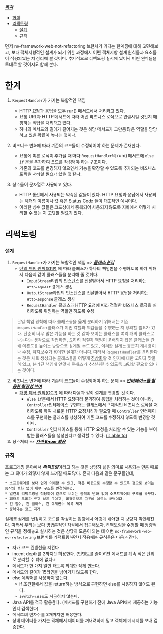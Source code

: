 <i><u>***목차***</i></u>
- [한계](#한계)
- [리팩토링](#리팩토링)
    + [설계](#설계)
    + [규칙](#규칙)

먼저 no-framework-web-not-refactoring 브런치가 가지는 한계점에 대해 고민해보고, 보다 객체지향적인 설계가 되기 위한 과정에서
어떤 객체지향 설계 원칙들과 요소들이 적용되었는 지 정리해 볼 것이다. 추가적으로 리팩토링 실시에 있어서 어떤 원칙들을 토대로 할 것이지도 함께 본다.
 
# 한계
1. `RequestHandler`가 가지는 복합적인 책임
   - HTTP 요청과 응답을 모두 run() 메서드에서 처리하고 있다.
   - 요청 URL과 HTTP 메서드에 따라 어떤 비즈니스 로직으로 연결시킬 것인지 매핑하는 작업을 처리하고 있다. 
   - 하나의 메서드의 길이가 길어지는 것은 해당 메서드가 그만큼 많은 역할을 담당하고 있을 확률이 높다는 것이다.


2. 비즈니스 변화에 따라 기존의 코드들이 수정되어야 하는 문제가 존재한다.
   - 요청에 따른 로직이 추가될 때 마다 `RequestHandler`의 run() 메서드에 `else if` 문을 추가하여 코드를 작성해야 하는 구조이다.
   - 기존의 코드를 변경하지 않으면서 기능을 확장할 수 있도록 추가되는 비즈니스 로직을 처리할 필요가 있을 것 같다.


3. 상수들이 문자열로 사용되고 있다. 
   - HTTP 통신에서 사용되는 약속된 값들이 있다. HTTP 요청과 응답에서 사용되는 헤더의 이름이나 값 혹은 Status Code 들이 대표적인 예시이다.
   - 이러한 상수 값들은 코드상에서 중복되어 사용되지 않도록 자바에서 어떻게 처리할 수 있는 지 고민할 필요가 있다.

# 리팩토링
### 설계
1. `RequestHandler`가 가지는 복합적인 책임 => ***<i><u>클래스 분리</i></u>*** 
   - [단일 책임 원칙(SRP)](https://github.com/e-build/java-oop-to-spring/blob/main/concept/oop-5-principle.md#srpsingle-responsibility-principle)
     에 따라 클래스가 하나의 책임만을 수행하도록 하기 위해서 다음과 같이 클래스들을 분리해 줄 것이다.
       - `InputStream`타입의 인스턴스를 전달받아서 HTTP 요청을 처리하는 `HttpRequest` 클래스 생성
       - `OutputStream`타입의 인스턴스를 전달받아서 HTTP 응답을 처리하는 `HttpResponse` 클래스 생성
       - `RequestHandler` 클래스가 HTTP 요청에 따라 적절한 비즈니스 로직을 처리하도록 위임하는 역할만 하도록 수정
  > 단일 책임 원칙에 따라 클래스들을 옳게 분리하기 위해서는 기존 `RequestHandler`클래스가 어떤 역할과 책임들을 수행했는 지 정의할 필요가 있다.
    단순히 너무 많은 기능을 하는 것 같아 보이는 클래스를 여러 개의 클래스로 나눈다는 생각으로 작업하면, 오히려 적절히 책임이 분배되지 않은 클래스들 간에 
    의존도를 높이는 방향으로 설계될 수도 있고, 이러한 설계는 충분히 재사용이나 수정, 유지보수가 용이한 설계가 아니다.
    따라서 `RequestHandler`를 분리한다는 것은 새로 생성되는 클래스들을 어떻게 [추상화](#)할 것 인지에 대한 고민과 맞물려 있고, 
    분리된 책임에 알맞게 클래스가 추상화될 수 있도록 고민할 필요할 있다는 것이다.
2. 비즈니스 변화에 따라 기존의 코드들이 수정되어야 하는 문제 => ***<i><u>인터페이스를 활용한 확장성 부여</i></u>*** 
   - [개방 폐쇄 원칙(OCP)](https://github.com/e-build/java-oop-to-spring/blob/main/concept/oop-5-principle.md#ocpopen-closed-principle) 
     에 따라 다음과 같이 설계를 변경할 것 이다.
     - `else if`문에서 HTTP 요청따라 분기하여 응답을 처리하는 것이 아니라, `Controller`인터페이스 구현하는 클래스에서 구체적인 비즈니스 로직을 처리하도록 하여 
       새로운 HTTP 요청처리가 필요할 때 `Controller` 인터페이스를 구현하는 클래스를 생성하여 기존 코드를 수정하지 않도록 변경할 것 이다. 
     - `Controller` 인터페이스를 통해 HTTP 요청을 처리할 수 있는 기능을 부여받는 클래스들을 생성한다고 생각할 수 있다. [(is able to)](https://github.com/e-build/java-oop-to-spring/blob/main/concept/oop-on-java.md#%EC%83%81%EC%86%8D%EA%B3%BC-%EC%9D%B8%ED%84%B0%ED%8E%98%EC%9D%B4%EC%8A%A4)
3. 상수처리 => ***<i><u>자바 Enum 활용</i></u>***

### 규칙
프로그래밍 분야에서 <i>***리팩토링***</i>이라고 하는 것은 상당히 넓은 의미로 사용되는 만큼 때로는 그 의미가 와닿지 않게 느껴질 때도 많다. 흔히 다음과 같은 문구들인데,
```text
* 소프트웨어를 보다 쉽게 이해할 수 있고, 적은 비용으로 수정할 수 있도록 겉으로 보이는 동작의 변화 없이 내부 구조를 변경하는것.
* 일련의 리팩토링을 적용하여 겉으로 보이는 동작의 변화 없이 소프트웨어의 구조를 바꾸다.
* 패턴은 우리가 있고 싶은 곳이고, 리팩토링은 그곳에 이르는 방법이다.
* 긴 함수, 긴 클래스, 긴 매개변수 목록 제거
* 중복되는 코드 제거
```
실제로 설계를 변경하고 코드를 작성하는 입장에서 어떻게 해야할 지 상당히 막연해진다.
따라서 우리는 보다 방법론적인 차원에서 접근해보자. 리팩토링을 수행할 때 정량적인 규칙을 정해놓고 실시하는 것은 상당히 도움이 되는 데
이번 `no-framework-web-no-refactoring` 브런치를 리팩토링하면서 적용해볼 규칙들은 다음과 같다.
- 자바 코드 컨벤션을 지킨다
- indent depth를 2까지만 허용한다.
  (인덴트를 줄이려면 메서드를 계속 작은 단위로 분리할 수 밖에 없다.)
- 메서드가 한 가지 일만 하도록 최대한 작게 만든다.
- 메서드의 길이가 15라인을 넘어가지 않도록 한다.
- else 예약어를 사용하지 않는다.
    - if 조건절에서 값을 return하는 방식으로 구현하면 else를 사용하지 않아도 된다.
    - switch-case도 사용하지 않는다.
- Java API를 적극 활용한다. (메서드를 구현하기 전에 Java API에서 제공하는 기능인지 검색한다)
- 메서드의 인자수를 3개까지만 허용한다.
- 상태 데이터를 가지는 객체에서 데이터를 꺼내려하지 말고 객체에 메시지를 보내 검증한다. 